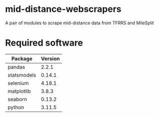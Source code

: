 # mid-distance-webscrapers
 A pair of modules to scrape mid-distance data from TFRRS and MileSplit


# Required software

Package | Version
--------|----------
pandas  | 2.2.1
statsmodels  | 0.14.1
selenium  | 4.18.1
matplotlib  | 3.8.3
seaborn  | 0.13.2
python  | 3.11.5